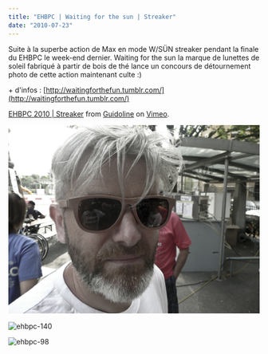 ```yaml
---
title: "EHBPC | Waiting for the sun | Streaker"
date: "2010-07-23"
---
```


Suite à la superbe action de Max en mode W/SÜN streaker pendant la finale du EHBPC le week-end dernier. Waiting for the sun la marque de lunettes de soleil fabriqué à partir de bois de thé lance un concours de détournement photo de cette action maintenant culte :)

\+ d'infos : [http://waitingforthefun.tumblr.com/](http://waitingforthefun.tumblr.com/)

[EHBPC 2010 | Streaker](http://vimeo.com/13568983) from [Guidoline](http://vimeo.com/user4332343) on [Vimeo](http://vimeo.com).

![](images/ehbpc-23.jpg "ehbpc-23")

![](images/ehbpc-140.jpg "ehbpc-140")

![](images/ehbpc-98.jpg "ehbpc-98")
